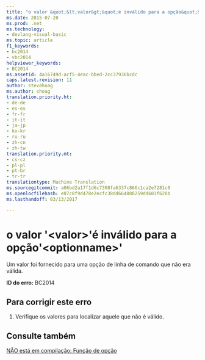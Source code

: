 ```yaml
---
title: "o valor &quot;&lt;valor&gt;&quot;é inválido para a opção&quot;&lt;optionname&gt;&quot; | Documentos do Microsoft"
ms.date: 2015-07-20
ms.prod: .net
ms.technology:
- devlang-visual-basic
ms.topic: article
f1_keywords:
- bc2014
- vbc2014
helpviewer_keywords:
- BC2014
ms.assetid: 4a16749d-acf5-4eac-bbed-2cc37936bcdc
caps.latest.revision: 11
author: stevehoag
ms.author: shoag
translation.priority.ht:
- de-de
- es-es
- fr-fr
- it-it
- ja-jp
- ko-kr
- ru-ru
- zh-cn
- zh-tw
translation.priority.mt:
- cs-cz
- pl-pl
- pt-br
- tr-tr
translationtype: Machine Translation
ms.sourcegitcommit: a06bd2a17f1d6c7308fa6337c866c1ca2e7281c0
ms.openlocfilehash: e07c8f9d478e2ecfc38dd664888259dd603f628b
ms.lasthandoff: 03/13/2017

---
```

# <a name="the-value-39ltvaluegt39-is-invalid-for-option-39ltoptionnamegt39"></a>o valor '&lt;valor&gt;'é inválido para a opção'&lt;optionname&gt;'
Um valor foi fornecido para uma opção de linha de comando que não era válida.  
  
 **ID do erro:** BC2014  
  
## <a name="to-correct-this-error"></a>Para corrigir este erro  
  
1.  Verifique os valores para localizar aquele que não é válido.  
  
## <a name="see-also"></a>Consulte também  
 [NÃO está em compilação: Função de opção](http://msdn.microsoft.com/en-us/8320196c-ad40-49d5-a9b8-d1af5dab652f)
